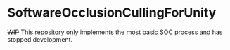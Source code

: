 # SoftwareOcclusionCullingForUnity

~~WIP~~
This repository only implements the most basic SOC process and has stopped development.
